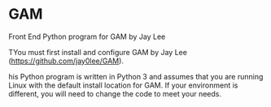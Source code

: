 # GAM
Front End Python program for GAM by Jay Lee

TYou must first install and configure GAM by Jay Lee (https://github.com/jay0lee/GAM).

his Python program is written in Python 3 and assumes that you are running Linux with the default install location for GAM. If your environment is different, you will need to change the code to meet your needs.

